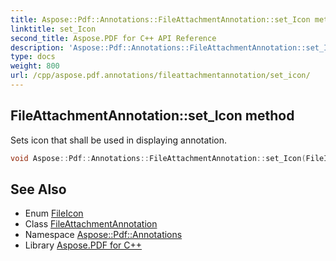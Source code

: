 ```yaml
---
title: Aspose::Pdf::Annotations::FileAttachmentAnnotation::set_Icon method
linktitle: set_Icon
second_title: Aspose.PDF for C++ API Reference
description: 'Aspose::Pdf::Annotations::FileAttachmentAnnotation::set_Icon method. Sets icon that shall be used in displaying annotation in C++.'
type: docs
weight: 800
url: /cpp/aspose.pdf.annotations/fileattachmentannotation/set_icon/
---
```

## FileAttachmentAnnotation::set_Icon method


Sets icon that shall be used in displaying annotation.

```cpp
void Aspose::Pdf::Annotations::FileAttachmentAnnotation::set_Icon(FileIcon value)
```

## See Also

* Enum [FileIcon](../../fileicon/)
* Class [FileAttachmentAnnotation](../)
* Namespace [Aspose::Pdf::Annotations](../../)
* Library [Aspose.PDF for C++](../../../)
